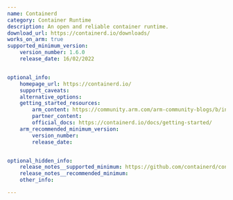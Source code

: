 ```yaml
---
name: Containerd
category: Container Runtime
description: An open and reliable container runtime.
download_url: https://containerd.io/downloads/
works_on_arm: true
supported_minimum_version:
    version_number: 1.6.0
    release_date: 16/02/2022


optional_info:
    homepage_url: https://containerd.io/
    support_caveats:
    alternative_options:
    getting_started_resources:
        arm_content: https://community.arm.com/arm-community-blogs/b/infrastructure-solutions-blog/posts/container-runtimes-wasmedge-arm 
        partner_content: 
        official_docs: https://containerd.io/docs/getting-started/
    arm_recommended_minimum_version:
        version_number: 
        release_date:


optional_hidden_info:
    release_notes__supported_minimum: https://github.com/containerd/containerd/releases/download/v1.6.0/containerd-1.6.0-linux-arm64.tar.gz
    release_notes__recommended_minimum:
    other_info: 

---
```

